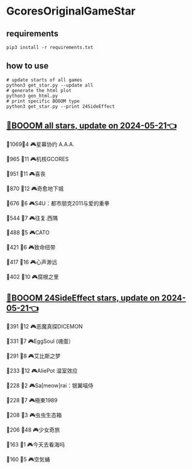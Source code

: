 # GcoresOriginalGameStar

## requirements
```
pip3 install -r requirements.txt
```

## how to use
```
# update starts of all games
python3 get_star.py --update all
# generate the html plot
python3 gen_html.py
# print specific BOOOM type
python3 get_star.py --print 24SideEffect
```

## [🔗BOOOM all stars, update on 2024-05-21👈](https://raw.githack.com/sichaozhang1112/GcoresOriginalGameStar/main/html/all.html) 
🌟1069👥4   🎮星幕协约 A.A.A.        

🌟965 👥11  🎮机核GCORES           

🌟951 👥11  🎮喜丧                 

🌟870 👥12  🎮奇愈地下城              

🌟676 👥6   🎮S4U：都市朋克2011与爱的重拳  

🌟544 👥7   🎮往复.西隅              

🌟488 👥5   🎮CATO               

🌟421 👥6   🎮致命纽带               

🌟417 👥16  🎮心声渺远               

🌟402 👥10  🎮腐根之里               

## [🔗BOOOM 24SideEffect stars, update on 2024-05-21👈](https://raw.githack.com/sichaozhang1112/GcoresOriginalGameStar/main/html/24SideEffect.html) 
🌟391 👥12  🎮恶魔真探DICEMON        

🌟331 👥7   🎮EggSoul (魂蛋）       

🌟291 👥8   🎮艾比斯之梦              

🌟233 👥12  🎮AliePot 温室效应       

🌟228 👥2   🎮Sa[meow]rai：银翼喵侍   

🌟228 👥7   🎮極東1989             

🌟208 👥3   🎮虫虫生态箱              

🌟206 👥48  🎮少女奇旅               

🌟163 👥1   🎮今天去看海吗             

🌟160 👥5   🎮空気蛹                

